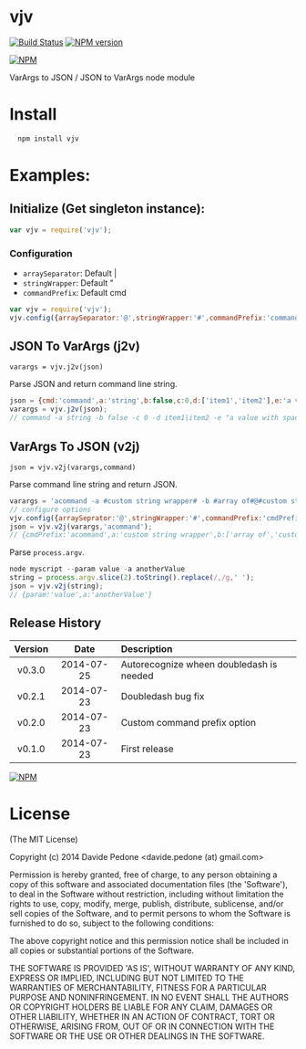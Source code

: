 vjv
===

[![Build Status](https://travis-ci.org/davidepedone/vjv.svg?branch=master)](http://travis-ci.org/davidepedone/vjv)
[![NPM version](https://badge.fury.io/js/vjv.svg)](http://badge.fury.io/js/vjv)


[![NPM](https://nodei.co/npm/vjv.png?downloads=true&stars=true)](https://nodei.co/npm/vjv/)

VarArgs to JSON / JSON to VarArgs node module

# Install

```bash
  npm install vjv
```

# Examples:

## Initialize (Get singleton instance):

```js
var vjv = require('vjv');
```

### Configuration

- `arraySeparator`: Default |
- `stringWrapper`: Default "
- `commandPrefix`: Default cmd 

```js
var vjv = require('vjv');
vjv.config({arraySeparator:'@',stringWrapper:'#',commandPrefix:'command'});
```

## JSON To VarArgs (j2v)
`varargs = vjv.j2v(json)`

Parse JSON and return command line string.

```js
json = {cmd:'command',a:'string',b:false,c:0,d:['item1','item2'],e:'a value with spaces'};
varargs = vjv.j2v(json);
// command -a string -b false -c 0 -d item1|item2 -e "a value with spaces"
```

## VarArgs To JSON (v2j)
`json = vjv.v2j(varargs,command)`

Parse command line string and return JSON.

```js
varargs = 'acommand -a #custom string wrapper# -b #array of#@#custom string#@wrapper';
// configure options
vjv.config({arraySeprator:'@',stringWrapper:'#',commandPrefix:'cmdPrefix'});
json = vjv.v2j(varargs,'acommand');
// {cmdPrefix:'acommand',a:'custom string wrapper',b:['array of','custom string','wrapper']}
```

Parse `process.argv`.

```js
node myscript --param value -a anotherValue
string = process.argv.slice(2).toString().replace(/,/g,' ');
json = vjv.v2j(string);
// {param:'value',a:'anotherValue'}
```

## Release History
|Version|Date|Description|
|:--:|:--:|:--|
|v0.3.0|2014-07-25|Autorecognize wheen doubledash is needed|
|v0.2.1|2014-07-23|Doubledash bug fix|
|v0.2.0|2014-07-23|Custom command prefix option|
|v0.1.0|2014-07-23|First release|

[![NPM](https://nodei.co/npm-dl/vjv.png?months=6)](https://nodei.co/npm/vjv/)

# License 

(The MIT License)

Copyright (c) 2014 Davide Pedone &lt;davide.pedone (at) gmail.com&gt;

Permission is hereby granted, free of charge, to any person obtaining
a copy of this software and associated documentation files (the
'Software'), to deal in the Software without restriction, including
without limitation the rights to use, copy, modify, merge, publish,
distribute, sublicense, and/or sell copies of the Software, and to
permit persons to whom the Software is furnished to do so, subject to
the following conditions:

The above copyright notice and this permission notice shall be
included in all copies or substantial portions of the Software.

THE SOFTWARE IS PROVIDED 'AS IS', WITHOUT WARRANTY OF ANY KIND,
EXPRESS OR IMPLIED, INCLUDING BUT NOT LIMITED TO THE WARRANTIES OF
MERCHANTABILITY, FITNESS FOR A PARTICULAR PURPOSE AND NONINFRINGEMENT.
IN NO EVENT SHALL THE AUTHORS OR COPYRIGHT HOLDERS BE LIABLE FOR ANY
CLAIM, DAMAGES OR OTHER LIABILITY, WHETHER IN AN ACTION OF CONTRACT,
TORT OR OTHERWISE, ARISING FROM, OUT OF OR IN CONNECTION WITH THE
SOFTWARE OR THE USE OR OTHER DEALINGS IN THE SOFTWARE.
